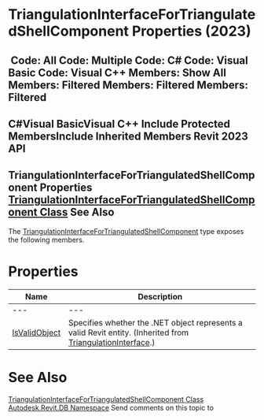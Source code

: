 # TriangulationInterfaceForTriangulatedShellComponent Properties (2023)

﻿
 Code: All Code: Multiple Code: C# Code: Visual Basic Code: Visual C++  Members: Show All Members: Filtered Members: Filtered Members: Filtered   
---  
C#Visual BasicVisual C++
Include Protected MembersInclude Inherited Members
Revit 2023 API  
---  
TriangulationInterfaceForTriangulatedShellComponent Properties  
[TriangulationInterfaceForTriangulatedShellComponent Class](884c376f-fc96-d8da-fe84-cdde31a6f81c.md "TriangulationInterfaceForTriangulatedShellComponent Class") See Also  
---  
The [TriangulationInterfaceForTriangulatedShellComponent](884c376f-fc96-d8da-fe84-cdde31a6f81c.md "TriangulationInterfaceForTriangulatedShellComponent Class") type exposes the following members.
# Properties
| Name | Description |
| --- | --- |
| --- | --- | --- |
| [IsValidObject](fa702810-f261-78ad-2a92-0a8adb259e0f.md "IsValidObject Property") | Specifies whether the .NET object represents a valid Revit entity.  (Inherited from [TriangulationInterface](52c77543-3282-78a8-6a57-dd245b2090c4.md "TriangulationInterface Class").) |

# See Also
[TriangulationInterfaceForTriangulatedShellComponent Class](884c376f-fc96-d8da-fe84-cdde31a6f81c.md "TriangulationInterfaceForTriangulatedShellComponent Class")
[Autodesk.Revit.DB Namespace](87546ba7-461b-c646-cbb1-2cb8f5bff8b2.md "Autodesk.Revit.DB Namespace")
Send comments on this topic to 